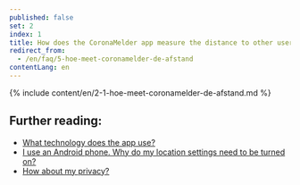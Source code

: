 ```yaml
---
published: false
set: 2
index: 1
title: How does the CoronaMelder app measure the distance to other users of the app?
redirect_from: 
  - /en/faq/5-hoe-meet-coronamelder-de-afstand
contentLang: en
---
```

{% include content/en/2-1-hoe-meet-coronamelder-de-afstand.md %}

## Further reading:

- <a href="/{{page.lang}}/faq/2-6-hoe-werkt-de-app-technisch-precies" lang="en" hreflang="en">What technology does the app use?</a> 
- <a href="/{{page.lang}}/faq/2-4-waarom-moeten-de-locatie-instellingen-aanstaan-op-android" lang="en" hreflang="en">I use an Android phone. Why do my location settings need to be turned on?</a>
- <a href="/{{page.lang}}/faq/2-8-hoe-zit-het-met-mijn-privacy" lang="en" hreflang="en">How about my privacy?</a>

